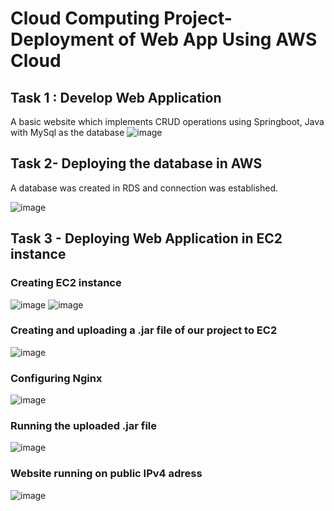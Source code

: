 # Cloud Computing Project- Deployment of Web App Using AWS Cloud



## Task 1 : Develop Web Application
A basic website which implements CRUD operations using Springboot, Java with MySql as the database
![image](https://user-images.githubusercontent.com/79102084/233699744-1588fe16-47c6-452b-bc7b-57c07467209b.png)


## Task 2- Deploying the database in AWS

A database was created in RDS and connection was established.

![image](https://user-images.githubusercontent.com/79102084/233699172-044f19c9-9692-4349-acf3-6c8f7c4edd0b.png)


## Task 3 - Deploying Web Application in EC2 instance

### Creating EC2 instance
![image](https://user-images.githubusercontent.com/79102084/233700417-1361559b-24c4-47e1-b21a-c6b46409915a.png)
![image](https://user-images.githubusercontent.com/79102084/233700443-f883a28d-bb21-4aaa-8076-882dca45e20e.png)

### Creating and uploading a .jar file of our project to EC2

![image](https://user-images.githubusercontent.com/79102084/233700732-c5b35470-8e22-47f2-b305-ea1cc8d693b4.png)

### Configuring Nginx
![image](https://user-images.githubusercontent.com/79102084/233700834-b972299f-670b-4297-b526-bb9ef527a507.png)

### Running the uploaded .jar file
![image](https://user-images.githubusercontent.com/79102084/233701158-f7cbae14-4c6e-4dcb-873e-240081c233ca.png)

### Website running on public IPv4 adress 
![image](https://user-images.githubusercontent.com/79102084/233701993-d96319c0-c073-429b-8fee-744255ee9abd.png)


